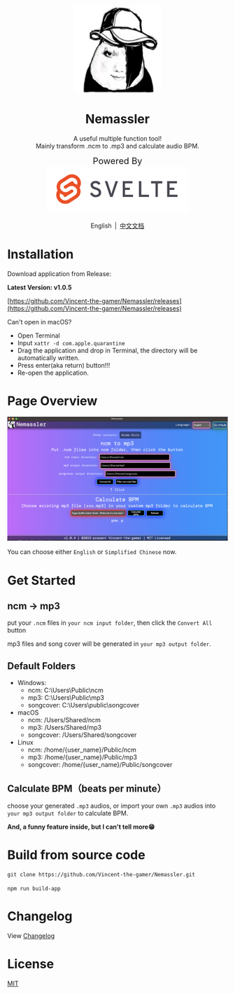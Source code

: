 <p align="center">
  <img src="./.github/TitleLogo.png" width="200" height="200"/>
</p>
<h1 align="center">Nemassler</h1>
<p align="center">
  A useful multiple function tool! <br/>
  Mainly transform .ncm to .mp3 and calculate audio BPM.
</p>

<p align="center">
  <span style="font-size: 20px;">Powered By</span>
  <br/>
  <a href="https://www.svelte.cn/" target="_blank">
    <img src="./.github/svelte.png"/>
  </a>
  <br/>
</p>

<p align="center">
  <span>English</span>
  <span style="margin: 3px;">|</span>
  <a href="./README_ZH.md" target="_blank">中文文档</a>
</p>

# Installation
Download application from Release: 

**Latest Version: v1.0.5**

[https://github.com/Vincent-the-gamer/Nemassler/releases](https://github.com/Vincent-the-gamer/Nemassler/releases)

Can't open in macOS?
* Open Terminal
* Input `xattr -d com.apple.quarantine `
* Drag the application and drop in Terminal, the directory will be automatically written.
* Press enter(aka return) button!!!
* Re-open the application.

# Page Overview

![page](./.github/page.png)

You can choose either `English` or `Simplified Chinese` now.

# Get Started

## ncm -> mp3
put your `.ncm` files in `your ncm input folder`, then click the `Convert All` button

mp3 files and song cover will be generated in `your mp3 output folder`.

## Default Folders
* Windows: 
    * ncm: C:\\Users\\Public\\ncm
    * mp3: C:\\Users\\Public\\mp3
    * songcover: C:\\Users\\public\\songcover
* macOS
    * ncm: /Users/Shared/ncm
    * mp3: /Users/Shared/mp3
    * songcover: /Users/Shared/songcover
* Linux
    * ncm: /home/{user_name}/Public/ncm
    * mp3: /home/{user_name}/Public/mp3
    * songcover: /home/{user_name}/Public/songcover

## Calculate BPM（beats per minute）
choose your generated `.mp3` audios, or import your own `.mp3` audios into `your mp3 output folder` to calculate BPM.

**And, a funny feature inside, but I can't tell more😁**

# Build from source code
~~~shell
git clone https://github.com/Vincent-the-gamer/Nemassler.git

npm run build-app
~~~

# Changelog
View [Changelog](./CHANGELOG.md)

# License
[MIT](./LICENSE)